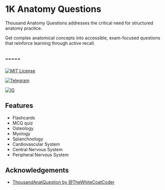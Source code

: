 
# 1K Anatomy Questions

Thousand Anatomy Questions addresses the critical need for structured anatomy practice.

Get complex anatomical concepts into accessible, exam-focused questions that reinforce learning through active recall.



## -----

[![MIT License](https://img.shields.io/badge/License-MIT-green.svg)](https://choosealicense.com/licenses/mit/)

[![Telegram](https://img.shields.io/badge/Telegram-Text%20me%20on%20telegram-green?labelColor=c3ebea&style=flat&logo=telegram&link=https://t.me/aayush_s_c)](https://t.me/aayush_s_c)

[![IG](https://img.shields.io/badge/IG-Instagram-green?labelColor=d62976&style=flat&logo=instagram&link=https://instagram.com/aayush_s_c)](https://instagram.com/genolith)


## Features

- Flashcards
- MCQ quiz
- Osteology
- Myology 
- Splanchnology 
- Cardiovascular System 
- Central Nervous System 
- Peripheral Nervous System 


## Acknowledgements
 - [ThousandAnatQuestion by @TheWhiteCoatCoder](https://github.com/TheWhiteCoatCoder/ThousandAnatQuestion)

